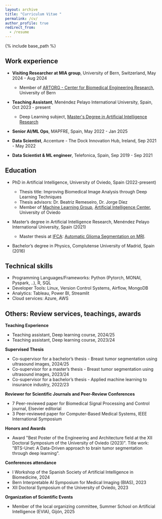 ```yaml
---
layout: archive
title: "Curriculum Vitae "
permalink: /cv/
author_profile: true
redirect_from:
  - /resume
---
```


{% include base_path %}

## Work experience

* **Visiting Researcher at MIA group**, University of Bern, Switzerland, May 2024 - Aug 2024
  * Member of [ARTORG - Center for Biomedical Engineering Research](https://www.artorg.unibe.ch/), University of Bern

* **Teaching Assistant**, Menéndez Pelayo International University, Spain, Oct 2023 - present
  * Deep Learning subject, [Master's Degree in Artificial Intelligence Research](https://www.uimp.es/postgrado/estudios/fichaestudio.php?plan=P04C&any=2023-24&verasi=N&lan=en)

* **Senior AI/ML Ops**, MAPFRE, Spain, May 2022 - Jan 2025

* **Data Scientist**, Accenture - The Dock Innovation Hub, Ireland, Sep 2021 - May 2022

* **Data Scientist & ML engineer**, Telefonica, Spain, Sep 2019 - Sep 2021

## Education

* PhD in Artificial Intelligence, University of Oviedo, Spain (2022-present)
  * Thesis title: Improving Biomedical Image Analysis through Deep Learning Techniques
  * Thesis advisors: Dr. Beatriz Remeseiro, Dr. Jorge Díez
  * Member of [Machine Learning Group](https://www.aic.uniovi.es/mlgroup/), [Artificial Intelligence Center](https://www.aic.uniovi.es/), University of Oviedo

* Master’s degree in Artificial Intelligence Research, Menéndez Pelayo International University, Spain (2021)
  * Master thesis at [IFCA](https://ifca.unican.es/en-us): [Automatic Glioma Segmentation on MRI](https://scholar.google.es/citations?view_op=view_citation&hl=es&user=pGHSxGMAAAAJ&citation_for_view=pGHSxGMAAAAJ:u5HHmVD_uO8C). 

* Bachelor’s degree in Physics, Complutense University of Madrid, Spain (2016)


## Technical skills

* Programming Languages/Frameworks: Python (Pytorch, MONAI, Pyspark, ..), R, SQL
* Developer Tools: Linux, Version Control Systems, Airflow, MongoDB
* Analytics: Tableau, Power BI, Streamlit
* Cloud services: Azure, AWS

[//]: # (## Research overview)

[//]: # ()
[//]: # (* Research Interests: Machine learning &#40;ML&#41; for medical image analysis, computer-aided detection and diagnosis, medical image acquisition, ML methods development, clinical integration)

[//]: # (* Main research themes)

[//]: # (  * Strategies for learning from limited medical data)

[//]: # (  * Interpretable ML)

[//]: # (  * Human-in-the-loop systems)

[//]: # (  * Robust ML and uncertainty quantification)

[//]: # (  * ML-based MR image reconstruction)

[//]: # (  * Statistical modelling of big medical &#40;imaging&#41; data)

[//]: # ()
[//]: # (## Organization of scientific meetings)

[//]: # ()
[//]: # (* Programme Committee for Medical Imaging with Deep Learning &#40;MIDL&#41; conference 2023)

[//]: # (* Programme Chair for Medical Imaging with Deep Learning &#40;MIDL&#41; conference 2022)

[//]: # (* Co-organizer of the MICCAI workshop on Uncertainty for Safe Utilization of Reporting and Enhancing in medical image applications &#40;UNSURE&#41; 2019--2023)

[//]: # (* Co-organizer of the MICCAI workshop on AI for Treatment Response Assessment and Prediction &#40;AI4Treat&#41; 2023)

[//]: # ()
[//]: # (## Other services and review activities )

[//]: # ()
[//]: # (* Area chairing / meta-reviewing: )

[//]: # (  * International Conference on Medical Image Computing and Computer Assisted)

[//]: # (  * Interventions &#40;MICCAI&#41; &#40;2019, 2021&#41;)

[//]: # (  * International Conference on Medical Imaging with Deep Learning &#40;MIDL&#41; &#40;2019&#41;)

[//]: # (  * Programme Committee for Medical Imaging meets NeurIPS workshop &#40;MedNeurIPS&#41; )

[//]: # (&#40;2018, 2021&#41;)

[//]: # (  * Programme Committee for the MICCAI Workshop on Smart Ultrasound Imaging &#40;SUSI&#41; &#40;2019&#41;)

[//]: # ()
[//]: # (* Journal Associate Editing)

[//]: # (  * UNSURE 2020 Special Issue -- Journal of Machine Learning for Biomedical Imaging &#40;MELBA&#41;)

[//]: # (  * MIDL 2022 Special Issue -- Elsevier Medical Image Analysis)

[//]: # ()

## Others: Review services, teachings, awards


**Teaching Experience**

  - Teaching assistant, Deep learning course, 2024/25
  - Teaching assistant, Deep learning course, 2023/24

**Supervised Thesis**
  - Co-supervisor for a bachelor’s thesis - Breast tumor segmentation using ultrasound images, 2024/25
  - Co-supervisor for a master’s thesis - Breast tumor segmentation using ultrasound images, 2023/24
  - Co-supervisor for a bachelor’s thesis - Applied machine learning to insurance industry, 2022/23

**Reviewer for Scientific Journals and Peer-Review Conferences**

  - 7 Peer-reviewed paper for Biomedical Signal Processing and Control journal, Elsevier editorial
  - 3 Peer-reviewed paper for Computer-Based Medical Systems, IEEE International Symposium

**Honors and Awards**

  - Award "Best Poster of the Engineering and Architecture field at the XII Doctoral Symposium of the University of Oviedo (2023)". 
    Title work: "BTS-Unet: A Data-Driven approach to brain tumor segmentation through deep learning".

**Conferences attendance**
  - I Workshop of the Spanish Society of Artificial Intelligence in Biomedicine, 2024
  - Bern Interpretable AI Symposium for Medical Imaging (BIAS), 2023
  - XII Doctoral Symposium of the University of Oviedo, 2023

**Organization of Scientific Events**

  - Member of the local organizing committee, Summer School on Artificial Intelligence (EVIA), Gijón, 2025

